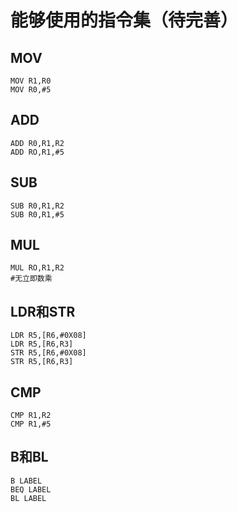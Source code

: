 # 能够使用的指令集（待完善）
## MOV
    MOV R1,R0
    MOV R0,#5

## ADD
    ADD R0,R1,R2
    ADD RO,R1,#5

## SUB
    SUB R0,R1,R2
    SUB R0,R1,#5
    
## MUL
    MUL RO,R1,R2
    #无立即数乘
    
## LDR和STR   
    LDR R5,[R6,#0X08]
    LDR R5,[R6,R3]
    STR R5,[R6,#0X08]
    STR R5,[R6,R3]

## CMP
    CMP R1,R2
    CMP R1,#5
     
## B和BL
    B LABEL
    BEQ LABEL
    BL LABEL

    
    
    
    
    
